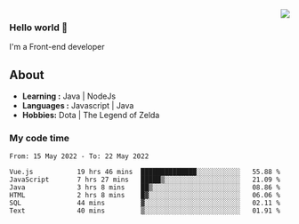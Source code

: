 <img align='right' src="https://github-readme-stats.vercel.app/api?username=jumodada&show_icons=true&theme=vue">

### Hello world 👋

I'm a Front-end developer 
    
## About
-  **Learning :** Java | NodeJs
-  **Languages :** Javascript | Java
-  **Hobbies:** Dota | The Legend of Zelda

### My code time

<!--START_SECTION:waka-->

```text
From: 15 May 2022 - To: 22 May 2022

Vue.js           19 hrs 46 mins  ██████████████░░░░░░░░░░░   55.88 %
JavaScript       7 hrs 27 mins   █████▒░░░░░░░░░░░░░░░░░░░   21.09 %
Java             3 hrs 8 mins    ██▒░░░░░░░░░░░░░░░░░░░░░░   08.86 %
HTML             2 hrs 8 mins    █▓░░░░░░░░░░░░░░░░░░░░░░░   06.06 %
SQL              44 mins         ▓░░░░░░░░░░░░░░░░░░░░░░░░   02.11 %
Text             40 mins         ▒░░░░░░░░░░░░░░░░░░░░░░░░   01.91 %
```

<!--END_SECTION:waka-->
